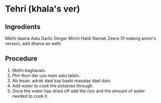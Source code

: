 # Tehri (khala's ver)

## Ingredients
Methi daana
Aalu
Garlic 
Ginger
Mirch
Haldi
Namak
Zeera
(If making ammi's version, add dhania as well)

## Procedure
1. Methi bagharain. 
2. Phir thori der uss main aalu talain.
3. Ab lesan, adrak daal kay baaki masalay daal dain. 
4. Add water to cook the potatoes through. 
5. Once the water has dried off add the rice and the amount of water needed to cook it.
